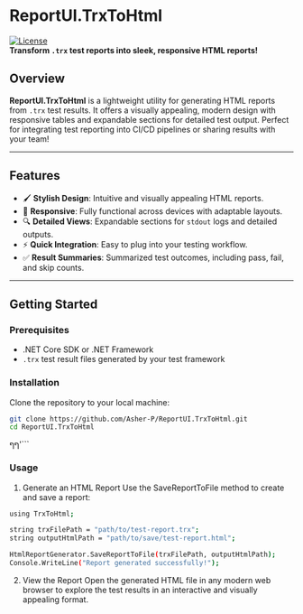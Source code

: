 # **ReportUI.TrxToHtml**

[![License](https://img.shields.io/badge/license-MIT-blue.svg)](LICENSE)  
**Transform `.trx` test reports into sleek, responsive HTML reports!**

## **Overview**  
**ReportUI.TrxToHtml** is a lightweight utility for generating HTML reports from `.trx` test results. It offers a visually appealing, modern design with responsive tables and expandable sections for detailed test output. Perfect for integrating test reporting into CI/CD pipelines or sharing results with your team!  

---

## **Features**  
- 🖌️ **Stylish Design**: Intuitive and visually appealing HTML reports.  
- 📱 **Responsive**: Fully functional across devices with adaptable layouts.  
- 🔍 **Detailed Views**: Expandable sections for `stdout` logs and detailed outputs.  
- ⚡ **Quick Integration**: Easy to plug into your testing workflow.  
- ✅ **Result Summaries**: Summarized test outcomes, including pass, fail, and skip counts.  

---

## **Getting Started**  

### **Prerequisites**  
- .NET Core SDK or .NET Framework  
- `.trx` test result files generated by your test framework  

### **Installation**  
Clone the repository to your local machine:  
```bash
git clone https://github.com/Asher-P/ReportUI.TrxToHtml.git  
cd ReportUI.TrxToHtml
```
ףף'```

### **Usage**
1. Generate an HTML Report
Use the SaveReportToFile method to create and save a report:

```bash
using TrxToHtml;

string trxFilePath = "path/to/test-report.trx";  
string outputHtmlPath = "path/to/save/test-report.html";  

HtmlReportGenerator.SaveReportToFile(trxFilePath, outputHtmlPath);  
Console.WriteLine("Report generated successfully!");  
```
2. View the Report
Open the generated HTML file in any modern web browser to explore the test results in an interactive and visually appealing format.

